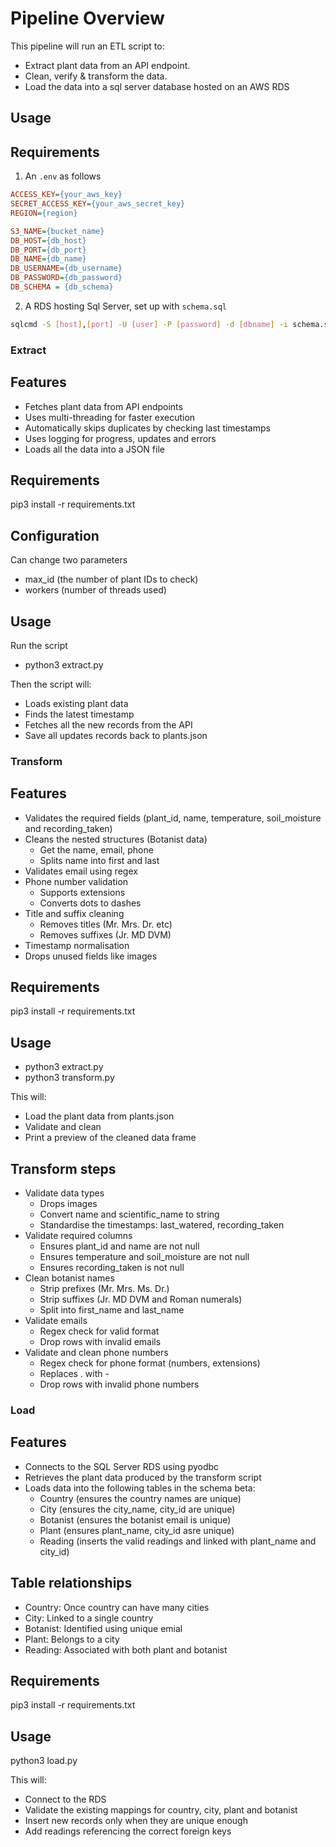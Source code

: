 # Pipeline Overview
This pipeline will run an ETL script to:
- Extract plant data from an API endpoint.
- Clean, verify & transform the data.
- Load the data into a sql server database hosted on an AWS RDS


## Usage


## Requirements
1. An `.env` as follows
```ini
ACCESS_KEY={your_aws_key}
SECRET_ACCESS_KEY={your_aws_secret_key}
REGION={region}

S3_NAME={bucket_name}
DB_HOST={db_host}
DB_PORT={db_port}
DB_NAME={db_name}
DB_USERNAME={db_username}
DB_PASSWORD={db_password}
DB_SCHEMA = {db_schema}
```
2. A RDS hosting Sql Server, set up with `schema.sql`

```bash
sqlcmd -S [host],[port] -U [user] -P [password] -d [dbname] -i schema.sql
```

### Extract 

## Features

- Fetches plant data from API endpoints
- Uses multi-threading for faster execution
- Automatically skips duplicates by checking last timestamps
- Uses logging for progress, updates and errors
- Loads all the data into a JSON file

## Requirements

pip3 install -r requirements.txt

## Configuration

Can change two parameters

- max_id (the number of plant IDs to check)
- workers (number of threads used)

## Usage 

Run the script

- python3 extract.py

Then the script will:

- Loads existing plant data
- Finds the latest timestamp
- Fetches all the new records from the API
- Save all updates records back to plants.json


### Transform 

## Features

- Validates the required fields (plant_id, name, temperature, soil_moisture and recording_taken)
- Cleans the nested structures (Botanist data)
    - Get the name, email, phone
    - Splits name into first and last
- Validates email using regex
- Phone number validation
    - Supports extensions
    - Converts dots to dashes
- Title and suffix cleaning
    - Removes titles (Mr. Mrs. Dr. etc)
    - Removes suffixes (Jr. MD DVM)
- Timestamp normalisation 
- Drops unused fields like images

## Requirements

pip3 install -r requirements.txt

## Usage

- python3 extract.py
- python3 transform.py

This will:

- Load the plant data from plants.json
- Validate and clean
- Print a preview of the cleaned data frame

## Transform steps

- Validate data types
    - Drops images
    - Convert name and scientific_name to string
    - Standardise the timestamps: last_watered, recording_taken
- Validate required columns
    - Ensures plant_id and name are not null
    - Ensures temperature and soil_moisture are not null
    - Ensures recording_taken is not null
- Clean botanist names
    - Strip prefixes (Mr. Mrs. Ms. Dr.)
    - Strip suffixes (Jr. MD DVM and Roman numerals)
    - Split into first_name and last_name
- Validate emails
    - Regex check for valid format
    - Drop rows with invalid emails
- Validate and clean phone numbers
    - Regex check for phone format (numbers, extensions)
    - Replaces . with -
    - Drop rows with invalid phone numbers


### Load

## Features

- Connects to the SQL Server RDS using pyodbc
- Retrieves the plant data produced by the transform script
- Loads data into the following tables in the schema beta:
    - Country (ensures the country names are unique)
    - City (ensures the city_name, city_id are unique)
    - Botanist (ensures the botanist email is unique)
    - Plant (ensures plant_name, city_id asre unique)
    - Reading (inserts the valid readings and linked with plant_name and city_id)

## Table relationships

- Country: Once country can have many cities
- City: Linked to a single country
- Botanist: Identified using unique emial
- Plant: Belongs to a city
- Reading: Associated with both plant and botanist

## Requirements

pip3 install -r requirements.txt

## Usage 

python3 load.py

This will:

- Connect to the RDS
- Validate the existing mappings for country, city, plant and botanist
- Insert new records only when they are unique enough
- Add readings referencing the correct foreign keys


